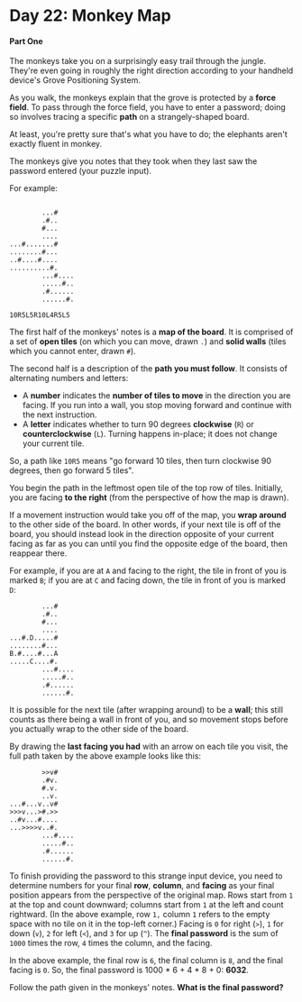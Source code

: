 Day 22: Monkey Map
==================

#### Part One

The monkeys take you on a surprisingly easy trail through the jungle. They're
even going in roughly the right direction according to your handheld device's
Grove Positioning System.

As you walk, the monkeys explain that the grove is protected by a **force
field**. To pass through the force field, you have to enter a password; doing
so involves tracing a specific **path** on a strangely-shaped board.

At least, you're pretty sure that's what you have to do; the elephants aren't
exactly fluent in monkey.

The monkeys give you notes that they took when they last saw the password
entered (your puzzle input).

For example:
```

        ...#
        .#..
        #...
        ....
...#.......#
........#...
..#....#....
..........#.
        ...#....
        .....#..
        .#......
        ......#.

10R5L5R10L4R5L5
```

The first half of the monkeys' notes is a **map of the board**. It is comprised
of a set of **open tiles** (on which you can move, drawn `.`) and **solid
walls** (tiles which you cannot enter, drawn `#`).

The second half is a description of the **path you must follow**. It consists
of alternating numbers and letters:

* A **number** indicates the **number of tiles to move** in the direction you
  are facing. If you run into a wall, you stop moving forward and continue with
  the next instruction.
* A **letter** indicates whether to turn 90 degrees **clockwise** (`R`) or
  **counterclockwise** (`L`). Turning happens in-place; it does not change your
  current tile.

So, a path like `10R5` means "go forward 10 tiles, then turn clockwise 90
degrees, then go forward 5 tiles".

You begin the path in the leftmost open tile of the top row of tiles.
Initially, you are facing **to the right** (from the perspective of how the map
is drawn).

If a movement instruction would take you off of the map, you **wrap around** to
the other side of the board. In other words, if your next tile is off of the
board, you should instead look in the direction opposite of your current facing
as far as you can until you find the opposite edge of the board, then reappear
there.

For example, if you are at `A` and facing to the right, the tile in front of
you is marked `B`; if you are at `C` and facing down, the tile in front of you
is marked `D`:

```
        ...#
        .#..
        #...
        ....
...#.D.....#
........#...
B.#....#...A
.....C....#.
        ...#....
        .....#..
        .#......
        ......#.
```

It is possible for the next tile (after wrapping around) to be a **wall**; this
still counts as there being a wall in front of you, and so movement stops
before you actually wrap to the other side of the board.

By drawing the **last facing you had** with an arrow on each tile you visit,
the full path taken by the above example looks like this:

```
        >>v#    
        .#v.    
        #.v.    
        ..v.    
...#...v..v#    
>>>v...>#.>>    
..#v...#....    
...>>>>v..#.    
        ...#....
        .....#..
        .#......
        ......#.
```

To finish providing the password to this strange input device, you need to
determine numbers for your final **row**, **column**, and **facing** as your
final position appears from the perspective of the original map. Rows start
from `1` at the top and count downward; columns start from `1` at the left and
count rightward. (In the above example, row `1,` column `1` refers to the empty
space with no tile on it in the top-left corner.) Facing is `0` for right
(`>`), `1` for down (`v`), `2` for left (`<`), and `3` for up (`^`). The
**final password** is the sum of `1000` times the row, `4` times the column,
and the facing.

In the above example, the final row is `6`, the final column is `8`, and the
final facing is `0`. So, the final password is 1000 * 6 + 4 * 8 + 0: **6032**.

Follow the path given in the monkeys' notes. **What is the final password?**
